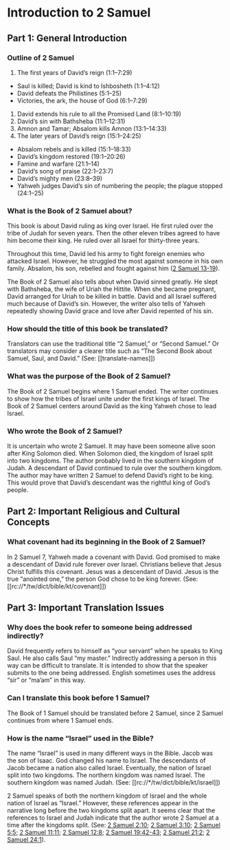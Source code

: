 # Introduction to 2 Samuel
## Part 1: General Introduction

### Outline of 2 Samuel

1. The first years of David’s reign (1:1–7:29)
- Saul is killed; David is kind to Ishbosheth (1:1–4:12)
- David defeats the Philistines (5:1–25)
- Victories, the ark, the house of God (6:1–7:29)
1. David extends his rule to all the Promised Land (8:1–10:19)
1. David’s sin with Bathsheba (11:1–12:31)
1. Amnon and Tamar; Absalom kills Amnon (13:1–14:33)
1. The later years of David’s reign (15:1–24:25)
- Absalom rebels and is killed (15:1–18:33)
- David’s kingdom restored (19:1–20:26)
- Famine and warfare (21:1–14)
- David’s song of praise (22:1–23:7)
- David’s mighty men (23:8–39)
- Yahweh judges David’s sin of numbering the people; the plague stopped (24:1–25)

### What is the Book of 2 Samuel about?

This book is about David ruling as king over Israel. He first ruled over the tribe of Judah for seven years. Then the other eleven tribes agreed to have him become their king. He ruled over all Israel for thirty-three years.

Throughout this time, David led his army to fight foreign enemies who attacked Israel. However, he struggled the most against someone in his own family. Absalom, his son, rebelled and fought against him ([2 Samuel 13-19](../13/01.md)).

The Book of 2 Samuel also tells about when David sinned greatly. He slept with Bathsheba, the wife of Uriah the Hittite. When she became pregnant, David arranged for Uriah to be killed in battle. David and all Israel suffered much because of David’s sin. However, the writer also tells of Yahweh repeatedly showing David grace and love after David repented of his sin.

### How should the title of this book be translated?

Translators can use the traditional title “2 Samuel,” or “Second Samuel.” Or translators may consider a clearer title such as “The Second Book about Samuel, Saul, and David.” (See: [[translate-names]])

### What was the purpose of the Book of 2 Samuel?

The Book of 2 Samuel begins where 1 Samuel ended. The writer continues to show how the tribes of Israel unite under the first kings of Israel. The Book of 2 Samuel centers around David as the king Yahweh chose to lead Israel.

### Who wrote the Book of 2 Samuel?

It is uncertain who wrote 2 Samuel. It may have been someone alive soon after King Solomon died. When Solomon died, the kingdom of Israel split into two kingdoms. The author probably lived in the southern kingdom of Judah. A descendant of David continued to rule over the southern kingdom. The author may have written 2 Samuel to defend David’s right to be king. This would prove that David’s descendant was the rightful king of God’s people.

## Part 2: Important Religious and Cultural Concepts

### What covenant had its beginning in the Book of 2 Samuel?

In 2 Samuel 7, Yahweh made a covenant with David. God promised to make a descendant of David rule forever over Israel. Christians believe that Jesus Christ fulfills this covenant. Jesus was a descendant of David. Jesus is the true “anointed one,” the person God chose to be king forever. (See: [[rc://*/tw/dict/bible/kt/covenant]])

## Part 3: Important Translation Issues

### Why does the book refer to someone being addressed indirectly?

David frequently refers to himself as “your servant” when he speaks to King Saul. He also calls Saul “my master.” Indirectly addressing a person in this way can be difficult to translate. It is intended to show that the speaker submits to the one being addressed. English sometimes uses the address “sir” or “ma’am” in this way.

### Can I translate this book before 1 Samuel?

The Book of 1 Samuel should be translated before 2 Samuel, since 2 Samuel continues from where 1 Samuel ends.

### How is the name “Israel” used in the Bible?

The name “Israel” is used in many different ways in the Bible. Jacob was the son of Isaac. God changed his name to Israel. The descendants of Jacob became a nation also called Israel. Eventually, the nation of Israel split into two kingdoms. The northern kingdom was named Israel. The southern kingdom was named Judah. (See: [[rc://*/tw/dict/bible/kt/israel]])

2 Samuel speaks of both the northern kingdom of Israel and the whole nation of Israel as “Israel.” However, these references appear in the narrative long before the two kingdoms split apart. It seems clear that the references to Israel and Judah indicate that the author wrote 2 Samuel at a time after the kingdoms split. (See: [2 Samuel 2:10](../02/10.md); [2 Samuel 3:10](../03/10.md); [2 Samuel 5:5](../05/05.md); [2 Samuel 11:11](../11/11.md); [2 Samuel 12:8](../12/08.md); [2 Samuel 19:42-43](../19/42.md); [2 Samuel 21:2](../21/02.md); [2 Samuel 24:1](../24/01.md)).